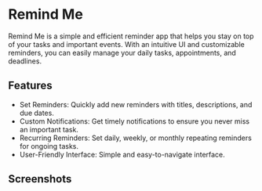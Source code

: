 # Remind Me
Remind Me is a simple and efficient reminder app that helps you stay on top of your tasks and important events. With an intuitive UI and customizable reminders, you can easily manage your daily tasks, appointments, and deadlines.

<!-- Optional: Replace with actual path to logo -->

## Features

- Set Reminders: Quickly add new reminders with titles, descriptions, and due dates.
- Custom Notifications: Get timely notifications to ensure you never miss an important task.
- Recurring Reminders: Set daily, weekly, or monthly repeating reminders for ongoing tasks.
- User-Friendly Interface: Simple and easy-to-navigate interface.
## Screenshots
